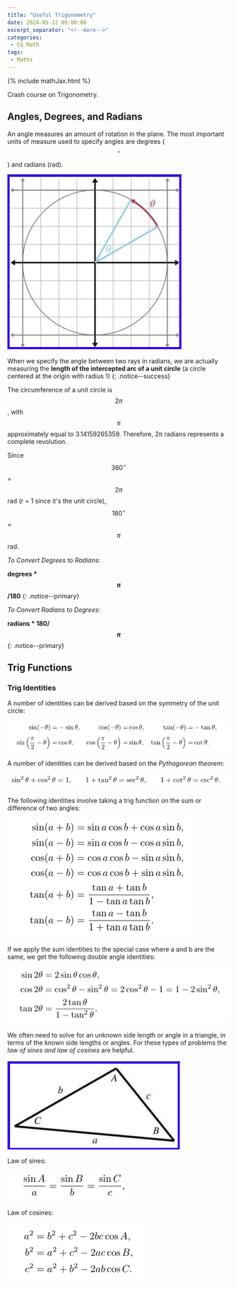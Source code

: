 ```yaml
---
title: "Useful Trigonometry"
date: 2024-05-12 09:00:00
excerpt_separator: "<!--more-->"
categories:
 - CG Math
tags:
 - Maths
---
```

{% include mathJax.html %}

Crash course on Trigonometry.

<!--more-->

## Angles, Degrees, and Radians

An angle measures an amount of rotation in the plane. The most important units of measure used to specify angles are degrees ($$^{\circ}$$) and radians (rad).

![Alt Text](/assets/maths/math22.png)

When we specify the angle between two rays in radians, we are actually measuring the **length of the intercepted arc of a unit circle** (a circle centered at the origin with radius 1)
{: .notice--success}

The circumference of a unit circle is  $$2\pi$$, with  $$\pi$$ approximately equal to 3.14159265359. Therefore, 2π radians represents a complete revolution.

Since $$360^{\circ}$$ = $$2\pi$$ rad (r = 1 since it's the unit circle), $$180^{\circ}$$ =  $$\pi$$ rad.

*To Convert Degrees to Radians:*

**degrees *  $$\pi$$/180**
{: .notice--primary}

*To Convert Radians to Degrees:*

**radians *  180/$$\pi$$**
{: .notice--primary}

## Trig Functions

### Trig Identities

A number of identities can be derived based on the symmetry of the unit circle:

![Alt Text](/assets/maths/math23.png)

A number of identities can be derived based on the *Pythagorean theorem*:

![Alt Text](/assets/maths/math24.png)

The following identities involve taking a trig function on the sum or difference of two angles:

![Alt Text](/assets/maths/math25.png)

If we apply the sum identities to the special case where a and b are the same, we get the following double angle identities:

![Alt Text](/assets/maths/math26.png)

We often need to solve for an unknown side length or angle in a triangle, in terms of the known side lengths or angles. For these types of problems the *law of sines and law of cosines* are helpful.

![Alt Text](/assets/maths/math27.png)

Law of sines:

![Alt Text](/assets/maths/math28.png)

Law of cosines:

![Alt Text](/assets/maths/math29.png)
